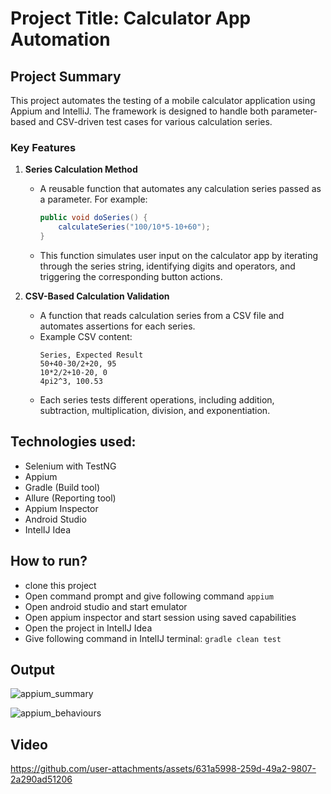 # Project Title: Calculator App Automation 

## Project Summary

This project automates the testing of a mobile calculator application using Appium and IntelliJ. The framework is designed to handle both parameter-based and CSV-driven test cases for various calculation series.

### Key Features

1. **Series Calculation Method**
   - A reusable function that automates any calculation series passed as a parameter. For example:
     ```java
     public void doSeries() {
         calculateSeries("100/10*5-10+60");
     }
     ```
   - This function simulates user input on the calculator app by iterating through the series string, identifying digits and operators, and triggering the corresponding button actions.

2. **CSV-Based Calculation Validation**
   - A function that reads calculation series from a CSV file and automates assertions for each series.
   - Example CSV content:
     ```
     Series, Expected Result
     50+40-30/2+20, 95
     10*2/2+10-20, 0
     4pi2^3, 100.53
     ```
   - Each series tests different operations, including addition, subtraction, multiplication, division, and exponentiation.

## Technologies used:
- Selenium with TestNG
- Appium
- Gradle (Build tool)
- Allure (Reporting tool)
- Appium Inspector
- Android Studio
- IntelIJ Idea
## How to run?
- clone this project
- Open command prompt and give following command
 ``` appium ```
- Open android studio and start emulator
- Open appium inspector and start session using saved capabilities
- Open the project in IntelIJ Idea
- Give following command in IntelIJ terminal:
``` gradle clean test ```

## Output 

![appium_summary](https://github.com/user-attachments/assets/abd2ea9a-9775-476f-817c-56718a9660e6)

![appium_behaviours](https://github.com/user-attachments/assets/66f825a5-ac15-492a-939e-8728e84b0af5)

## Video 

https://github.com/user-attachments/assets/631a5998-259d-49a2-9807-2a290ad51206




